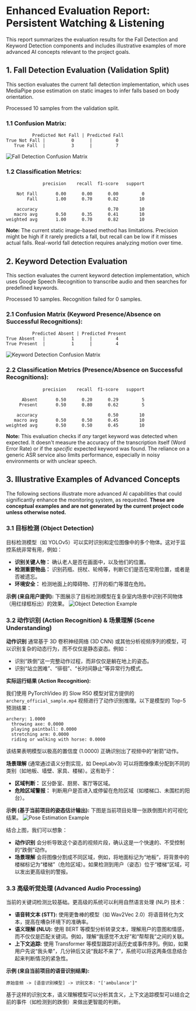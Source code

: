# Enhanced Evaluation Report: Persistent Watching & Listening

This report summarizes the evaluation results for the Fall Detection and Keyword Detection components and includes illustrative examples of more advanced AI concepts relevant to the project goals.

## 1. Fall Detection Evaluation (Validation Split)

This section evaluates the current fall detection implementation, which uses MediaPipe pose estimation on static images to infer falls based on body orientation.

Processed 10 samples from the validation split.

### 1.1 Confusion Matrix:
```
          Predicted Not Fall | Predicted Fall
True Not Fall |          0      |         0     
   True Fall  |          3      |         7     
```

![Fall Detection Confusion Matrix](fall_detection_confusion_matrix.png)

### 1.2 Classification Metrics:
```
              precision    recall  f1-score   support

    Not Fall       0.00      0.00      0.00         0
        Fall       1.00      0.70      0.82        10

    accuracy                           0.70        10
   macro avg       0.50      0.35      0.41        10
weighted avg       1.00      0.70      0.82        10

```

**Note:** The current static image-based method has limitations. Precision might be high if it rarely predicts a fall, but recall can be low if it misses actual falls. Real-world fall detection requires analyzing motion over time.

## 2. Keyword Detection Evaluation

This section evaluates the current keyword detection implementation, which uses Google Speech Recognition to transcribe audio and then searches for predefined keywords.

Processed 10 samples. Recognition failed for 0 samples.

### 2.1 Confusion Matrix (Keyword Presence/Absence on Successful Recognitions):
```
          Predicted Absent | Predicted Present
True Absent   |          1      |         4     
True Present  |          1      |         4     
```

![Keyword Detection Confusion Matrix](keyword_detection_confusion_matrix.png)

### 2.2 Classification Metrics (Presence/Absence on Successful Recognitions):
```
              precision    recall  f1-score   support

      Absent       0.50      0.20      0.29         5
     Present       0.50      0.80      0.62         5

    accuracy                           0.50        10
   macro avg       0.50      0.50      0.45        10
weighted avg       0.50      0.50      0.45        10

```

**Note:** This evaluation checks if *any* target keyword was detected when expected. It doesn't measure the accuracy of the transcription itself (Word Error Rate) or if the *specific* expected keyword was found. The reliance on a generic ASR service also limits performance, especially in noisy environments or with unclear speech.

## 3. Illustrative Examples of Advanced Concepts

The following sections illustrate more advanced AI capabilities that could significantly enhance the monitoring system, as requested. **These are conceptual examples and are not generated by the current project code unless otherwise noted.**

### 3.1 目标检测 (Object Detection)

目标检测模型（如 YOLOv5）可以实时识别和定位图像中的多个物体。这对于监控系统非常有用，例如：
*   **识别关键人物：** 确认老人是否在画面中，以及他们的位置。
*   **检测重要物品：** 识别药瓶、拐杖、轮椅等，判断它们是否在常用位置，或者是否被遗忘。
*   **环境安全：** 检测地面上的障碍物、打开的柜门等潜在危险。

**示例 (来自用户提供):** 下图展示了目标检测模型在复杂室内场景中识别不同物体（用红绿框标出）的效果。
![Object Detection Example](object_detection_example.png)

### 3.2 动作识别 (Action Recognition) & 场景理解 (Scene Understanding)

**动作识别** 通常基于 3D 卷积神经网络 (3D CNN) 或其他分析视频序列的模型，可以识别复杂的动态行为，而不仅仅是静态姿态。例如：
*   识别“跌倒”这一完整动作过程，而非仅仅是躺在地上的姿态。
*   识别“站立困难”、“徘徊”、“长时间静止”等异常行为模式。

**实际运行结果 (Action Recognition):**

我们使用 PyTorchVideo 的 Slow R50 模型对官方提供的 `archery_official_sample.mp4` 视频进行了动作识别推理。以下是模型的 Top-5 预测结果：

```
archery: 1.0000
  throwing axe: 0.0000
  playing paintball: 0.0000
  stretching arm: 0.0000
  riding or walking with horse: 0.0000
```

该结果表明模型以极高的置信度 (1.0000) 正确识别出了视频中的“射箭”动作。

**场景理解** (通常通过语义分割实现，如 DeepLabv3) 可以将图像像素分配到不同的类别（如地板、墙壁、家具、楼梯）。这有助于：
*   **区域判断：** 区分卧室、厨房、客厅等区域。
*   **危险区域警报：** 判断用户是否进入或停留在危险区域（如楼梯口、未围栏的阳台）。

**示例 (基于当前项目的姿态估计输出):** 下图是当前项目处理一张跌倒图片的可视化结果。
![Pose Estimation Example](fall_viz/eval_0_fall001.png)

结合上图，我们可以想象：
*   **动作识别** 会分析导致这个姿态的视频片段，确认这是一个快速的、不受控制的“跌倒”动作。
*   **场景理解** 会将图像分割成不同区域，例如，将地面标记为“地板”，将背景中的楼梯标记为“楼梯”（危险区域）。如果检测到用户（姿态）位于“楼梯”区域，可以发出更高级别的警报。

### 3.3 高级听觉处理 (Advanced Audio Processing)

当前的关键词检测比较基础。更高级的系统可以利用自然语言处理 (NLP) 技术：
*   **语音转文本 (STT):** 使用更鲁棒的模型（如 Wav2Vec 2.0）将语音转化为文本，提高在嘈杂环境下的准确率。
*   **语义理解 (NLU):** 使用 BERT 等模型分析转录文本，理解用户的意图和情感，而不仅仅是匹配关键词。例如，理解“我感觉不太好”和“帮帮我”之间的关联。
*   **上下文追踪:** 使用 Transformer 等模型跟踪对话历史或事件序列。例如，如果用户先说“我头晕”，几分钟后又说“我起不来了”，系统可以将这两条信息结合起来判断情况的紧急性。

**示例 (来自当前项目的语音识别结果):**
```
原始音频 -> [语音识别模型] -> 识别文本: "['ambulance']"
```
基于这样的识别文本，语义理解模型可以分析其含义，上下文追踪模型可以结合之前的事件（如检测到的跌倒）来做出更智能的判断。


